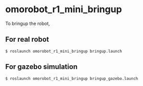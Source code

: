 # omorobot_r1_mini_bringup

To bringup the robot,


## For real robot


```shell
$ roslaunch omorobot_r1_mini_bringup bringup.launch
```

## For gazebo simulation

```shell
$ roslaunch omorobot_r1_mini_bringup bringup_gazebo.launch
```